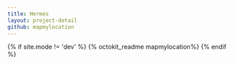 ```yaml
---
title: Hermes
layout: project-detail
github: mapmylocation
---
```


{% if site.mode != 'dev' %}
{% octokit_readme mapmylocation%}
{% endif %}
